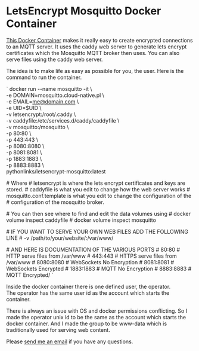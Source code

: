 # LetsEncrypt Mosquitto Docker Container  

[This Docker Container](https://hub.docker.com/r/pythonlinks/letsencrypt-mosquitto) makes it really easy to create encrypted connections to an MQTT server.  It uses the caddy web server to generate lets encrypt certificates which the Mosquitto MQTT broker then uses.  You can also serve files using the
caddy web server.  

The idea is to make life as easy as possible for you, the user. Here is the command to run the container.  


`
docker run --name mosquitto -it \\  
    -e DOMAIN=mosquitto.cloud-native.pl \\  
    -e EMAIL=me@domain.com \\  
    -e UID=$UID \\  
    -v letsencrypt:/root/.caddy \\  
    -v caddyfile:/etc/services.d/caddy/caddyfile \\  
    -v mosquitto:/mosquitto \\  
    -p 80:80 \\  
    -p 443:443 \\  
    -p 8080:8080 \\  
    -p 8081:8081 \\  
    -p 1883:1883 \\  
    -p 8883:8883 \\  
     pythonlinks/letsencrypt-mosquitto:latest

\#  Where 
\#     letsencrypt is where the lets encrypt certificates and keys are stored.
\#     caddyfile is what you edit to change how the web server works
\#     mosquitto.conf.template is what you edit to change the configuration of the 
\#                             configuration of the mosquitto broker.

\#     You can then see where to find and edit the data volumes using 
\#      docker volume inspect caddyfile
\#      docker volume inspect mosquitto

\#    IF YOU WANT TO SERVE YOUR OWN WEB FILES ADD THE FOLLOWING LINE
\#    -v /path/to/your/website/:/var/www/

\#    AND HERE IS DOCUMENTATION OF THE VARIOUS PORTS
\#    80:80       # HTTP  serve files from /var/www
\#     443:443     # HTTPS serve files from /var/www
\#    8080:8080   # WebSockets No Encryption 
\#    8081:8081   # WebSockets Encrypted
\#    1883:1883   # MQTT No Encryption 
\#    8883:8883   # MQTT Encrypted/
`


Inside the docker container there is one defined user, the operator.  
The operator has the same user id as the account which starts the container. 

There is always an issue with OS and docker permissions conflicting.
So I made the operator unix id to be the same as the account which starts the docker 
container.  And I made the group to be www-data which is traditionally used for 
serving web content.  

   <p> Please <a href="mailto:lozinski@PythonLinks.info">send me an email</a>
if you have any questions.
</p>    

